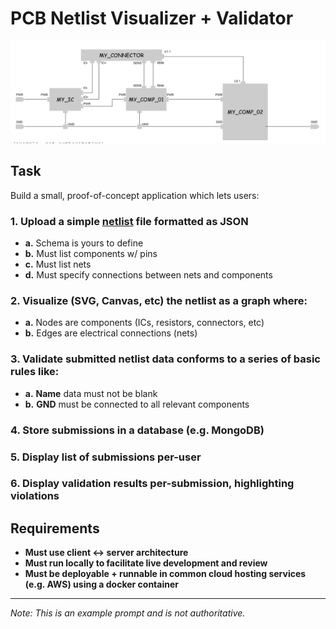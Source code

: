 # PCB Netlist Visualizer + Validator
![img.png](docs/img.png)
## Task

Build a small, proof-of-concept application which lets users:

### 1. Upload a simple [netlist](https://en.wikipedia.org/wiki/Netlist) file formatted as JSON
- **a.** Schema is yours to define
- **b.** Must list components w/ pins
- **c.** Must list nets
- **d.** Must specify connections between nets and components

### 2. Visualize (SVG, Canvas, etc) the netlist as a graph where:
- **a.** Nodes are components (ICs, resistors, connectors, etc)
- **b.** Edges are electrical connections (nets)

### 3. Validate submitted netlist data conforms to a series of basic rules like:
- **a.** **Name** data must not be blank
- **b.** **GND** must be connected to all relevant components

### 4. Store submissions in a database (e.g. MongoDB)

### 5. Display list of submissions per-user

### 6. Display validation results per-submission, highlighting violations

## Requirements

- **Must use client ↔ server architecture**
- **Must run locally to facilitate live development and review**
- **Must be deployable + runnable in common cloud hosting services (e.g. AWS) using a docker container**

---

*Note: This is an example prompt and is not authoritative.*
